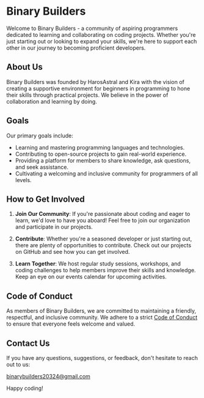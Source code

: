 # Binary Builders

Welcome to Binary Builders - a community of aspiring programmers dedicated to learning and collaborating on coding projects. Whether you're just starting out or looking to expand your skills, we're here to support each other in our journey to becoming proficient developers.

## About Us

Binary Builders was founded by HarosAstral and Kira with the vision of creating a supportive environment for beginners in programming to hone their skills through practical projects. We believe in the power of collaboration and learning by doing.

## Goals

Our primary goals include:

- Learning and mastering programming languages and technologies.
- Contributing to open-source projects to gain real-world experience.
- Providing a platform for members to share knowledge, ask questions, and seek assistance.
- Cultivating a welcoming and inclusive community for programmers of all levels.

## How to Get Involved

1. **Join Our Community**: If you're passionate about coding and eager to learn, we'd love to have you aboard! Feel free to join our organization and participate in our projects.

2. **Contribute**: Whether you're a seasoned developer or just starting out, there are plenty of opportunities to contribute. Check out our projects on GitHub and see how you can get involved.

3. **Learn Together**: We host regular study sessions, workshops, and coding challenges to help members improve their skills and knowledge. Keep an eye on our events calendar for upcoming activities.


## Code of Conduct

As members of Binary Builders, we are committed to maintaining a friendly, respectful, and inclusive community. We adhere to a strict [Code of Conduct](./CODE_OF_CONDUCT.md) to ensure that everyone feels welcome and valued.

## Contact Us

If you have any questions, suggestions, or feedback, don't hesitate to reach out to us:

binarybuilders20324@gmail.com

Happy coding!

